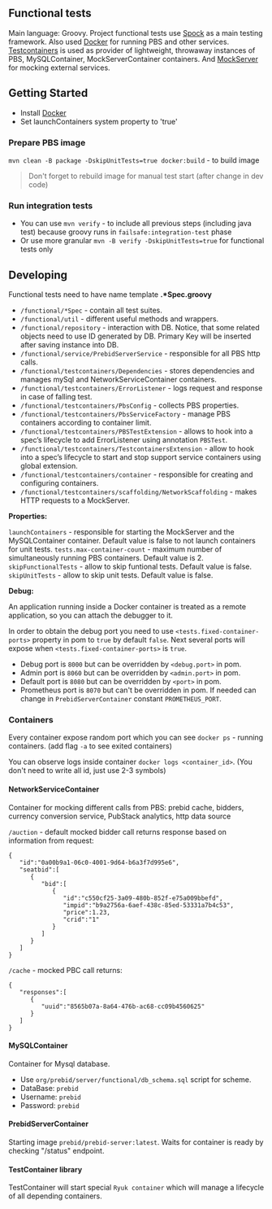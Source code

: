 ## Functional tests

Main language: Groovy. Project functional tests use [Spock](https://spockframework.org/) as a main testing framework.
Also used [Docker](https://www.docker.com/) for running PBS and other services.
[Testcontainers](https://www.testcontainers.org/) is used as provider of lightweight, throwaway instances of PBS, MySQLContainer, MockServerContainer containers.
And [MockServer](https://www.mock-server.com/) for mocking external services.

## Getting Started

- Install [Docker](https://docs.docker.com/engine/install/)
- Set launchContainers system property to 'true'

### Prepare PBS image

`mvn clean -B package -DskipUnitTests=true docker:build` - to build image

> Don't forget to rebuild image for manual test start (after change in dev code)

### Run integration tests

- You can use `mvn verify` - to include all previous steps (including java test) because groovy runs
  in `failsafe:integration-test` phase
- Or use more granular `mvn -B verify -DskipUnitTests=true` for functional tests only

## Developing

Functional tests need to have name template **.\*Spec.groovy**

- `/functional/*Spec` - contain all test suites.
- `/functional/util` - different useful methods and wrappers.
- `/functional/repository` - interaction with DB. Notice, that some related objects need to use ID generated by DB.
  Primary Key will be inserted after saving instance into DB.
- `/functional/service/PrebidServerService` - responsible for all PBS http calls.
- `/functional/testcontainers/Dependencies` - stores dependencies and manages mySql and NetworkServiceContainer containers.
- `/functional/testcontainers/ErrorListener` - logs request and response in case of falling test.
- `/functional/testcontainers/PbsConfig` - collects PBS properties.
- `/functional/testcontainers/PbsServiceFactory` - manage PBS containers according to container limit.
- `/functional/testcontainers/PBSTestExtension` - allows to hook into a spec’s lifecycle to add ErrorListener using annotation `PBSTest`.
- `/functional/testcontainers/TestcontainersExtension` - allow to hook into a spec’s lifecycle to start and stop support service containers using global extension.
- `/functional/testcontainers/container` - responsible for creating and configuring containers.
- `/functional/testcontainers/scaffolding/NetworkScaffolding` -  makes HTTP requests to a MockServer.


**Properties:**

`launchContainers` - responsible for starting the MockServer and the MySQLContainer container. Default value is false to not launch containers for unit tests.
`tests.max-container-count` - maximum number of simultaneously running PBS containers. Default value is 2.
`skipFunctionalTests` - allow to skip funtional tests. Default value is false.
`skipUnitTests` - allow to skip unit tests. Default value is false.

**Debug:**

An application running inside a Docker container is treated as a remote application, so you can attach the debugger to it.

In order to obtain the debug port you need to use `<tests.fixed-container-ports>` property in pom to `true` by default `false`.
Next several ports will expose when `<tests.fixed-container-ports>` is `true`.
-    Debug port is `8000` but can be overridden by `<debug.port>` in pom.
-    Admin port is `8060` but can be overridden by `<admin.port>` in pom.
-    Default port is `8080` but can be overridden by `<port>` in pom.
-    Prometheus port is `8070` but can't be overridden in pom. If needed can change in `PrebidServerContainer` constant `PROMETHEUS_PORT`.

### Containers

Every container expose random port which you can see `docker ps` - running containers. (add flag `-a` to see exited containers)

You can observe logs inside container `docker logs <container_id>`. (You don't need to write all id, just use 2-3 symbols)

#### NetworkServiceContainer

Container for mocking different calls from PBS: prebid cache, bidders, currency conversion service, PubStack analytics, http data source

`/auction` - default mocked bidder call returns response based on information from request:

```
{
   "id":"0a00b9a1-06c0-4001-9d64-b6a3f7d995e6",
   "seatbid":[
      {
         "bid":[
            {
               "id":"c550cf25-3a09-480b-852f-e75a009bbefd",
               "impid":"b9a2756a-6aef-438c-85ed-53331a7b4c53",
               "price":1.23,
               "crid":"1"
            }
         ]
      }
   ]
}
``` 

`/cache` - mocked PBC call returns:

```
{
   "responses":[
      {
         "uuid":"8565b07a-8a64-476b-ac68-cc09b4560625"
      }
   ]
}
``` 

#### MySQLContainer

Container for Mysql database.

- Use `org/prebid/server/functional/db_schema.sql` script for scheme.
- DataBase: `prebid`
- Username: `prebid`
- Password: `prebid`

#### PrebidServerContainer

Starting image `prebid/prebid-server:latest`.
Waits for container is ready by checking "/status" endpoint.

#### TestContainer library

TestContainer will start special `Ryuk container` which will manage a lifecycle of all depending containers.
